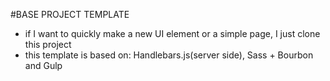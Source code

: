 #BASE PROJECT TEMPLATE
+ if I want to quickly make a new UI element or a simple page, I just clone this project
+ this template is based on: Handlebars.js(server side), Sass + Bourbon and Gulp
